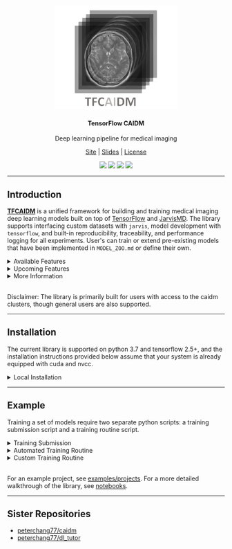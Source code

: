 <div align="center">
    <img src="https://raw.githubusercontent.com/Brandhsu/tfcaidm/master/docs/images/tensor.png" height="240" width="284" alt="TFCAIDM Tensor">
    <h4>TensorFlow CAIDM</h4>
    Deep learning pipeline for medical imaging
    <p align="center">
        <a href="https://brandhsu.github.io/tfcaidm-site/">Site</a> | 
        <a href="https://github.com/Brandhsu/tfcaidm/blob/master/docs/slides/tfcaidm.pdf">Slides</a> | 
        <a href="https://github.com/Brandhsu/tfcaidm/blob/master/LICENSE">License</a>
    </p>
    <img src="https://badgen.net/pypi/v/tfcaidm">
    <img src="https://badgen.net/pypi/python/tfcaidm">
    <img src="https://badgen.net/github/license/brandhsu/tfcaidm">
    <img src="https://badgen.net/badge/code%20style/black?color=black">

</div>

---

## Introduction

<strong>[TFCAIDM](https://pypi.org/project/tfcaidm/)</strong> is a unified framework for building and training medical imaging deep learning models built on top of [TensorFlow](https://www.tensorflow.org/) and [JarvisMD](https://pypi.org/project/jarvis-md/). The library supports interfacing custom datasets with `jarvis`, model development with `tensorflow`, and built-in reproducibility, traceability, and performance logging for all experiments. User's can train or extend pre-existing models that have been implemented in `MODEL_ZOO.md` or define their own.

<details>

<summary>Available Features</summary>

- [Reusable state-of-the-art deep learning model blocks](https://github.com/Brandhsu/tfcaidm-pkg/blob/main/docs/tfcaidm/models/MODEL.md)
- Support for training multiple models in parallel
- High-level interface for customizing datasets, models, loss functions, training routines, etc.
- Reproducibility, performance logging, model checkpointing, and hyperparameter tracking
</details>

<details>

<summary>Upcoming Features</summary>

- AutoML / efficient hyperparameter search
- Distributed data and model training
- Vision transformer models
- Better documentation

</details>

<details>

<summary>More Information</summary>

- YAML configuration files
- Hyperparameter tuning
- Supported models
- Customizability
- Viewing results
- Benchmarks (coming soon)

</details>

<br>

Disclaimer: The library is primarily built for users with access to the caidm clusters, though general users are also supported.

---

## Installation

The current library is supported on python 3.7 and tensorflow 2.5+, and the installation instructions provided below assume that your system is already equipped with cuda and nvcc.

<details>
<summary>Local Installation</summary>

Install using the [conda](https://www.anaconda.com/products/individual) virtual environment.

Where `user` is your account username.

```sh
user $ conda create --name tfcaidm python=3.7
user $ conda activate tfcaidm
user (tfcaidm) $ pip install tensorflow
user (tfcaidm) $ pip install jarvis-md
user (tfcaidm) $ pip install tfcaidm
```

</details>

---

## Example

Training a set of models require two separate python scripts: a training submission script and a training routine script.

<details>
<summary>Training Submission</summary>

```python
from jarvis.utils.general import gpus
from tfcaidm import Jobs

# --- Define paths
YML_CONFIG = "pipeline.yml"
TRAIN_ROUTINE_PATH = "main.py"

# --- Submit a training job
Jobs(path=YML_CONFIG).setup(
    producer=__file__,
    consumer=TRAIN_ROUTINE_PATH,
).train_cluster()
```

</details>

<details>
<summary>Automated Training Routine</summary>

```python
from jarvis.train import params
from jarvis.utils.general import gpus
from tfcaidm import Trainer

# --- Autoselect GPU (use only on caidm cluster)
gpus.autoselect()

# --- Get hyperparameters (args passed by environment variables)
hyperparams = params.load()

# --- Train model (dataset and model created within trainer)
trainer = Trainer(hyperparams)
results = trainer.cross_validation(save=True)
trainer.save_results(results)
```

</details>

<details>
<summary>Custom Training Routine</summary>

```python
from jarvis.train import params
from jarvis.utils.general import gpus, overload
from tfcaidm import JClient
from tfcaidm import Model
from tfcaidm import Trainer

# --- Autoselect GPU (use only on caidm cluster)
gpus.autoselect()

# --- Get hyperparameters (args passed by environment variables)
hyperparams = params.load()

# --- Setup custom dataset generator (more details in notebooks)
@overload(JClient)
def create_generator(self, gen_data):
    for xs, ys in gen_data:

        # --- User defined code
        xs = DataAugment(xs)

        yield xs, ys

# --- Setup custom model (more details in notebooks)
@overload(Model)
def create(self):

    # --- User defined code
    model = ViT(...)
    model.compile(...)

    return model

# --- Train model (dataset and model created within trainer)
trainer = Trainer(hyperparams)
results = trainer.cross_validation(save=True)
trainer.save_results(results)

# See notebooks for a breakdown on customizability
```

</details>

<br>

For an example project, see [examples/projects](https://github.com/Brandhsu/tfcaidm/tree/master/examples/projects). For a more detailed walkthrough of the library, see [notebooks](https://github.com/Brandhsu/tfcaidm/tree/master/notebooks).

---

## Sister Repositories

- [peterchang77/caidm](https://github.com/peterchang77/caidm)
- [peterchang77/dl_tutor](https://github.com/peterchang77/dl_tutor)
